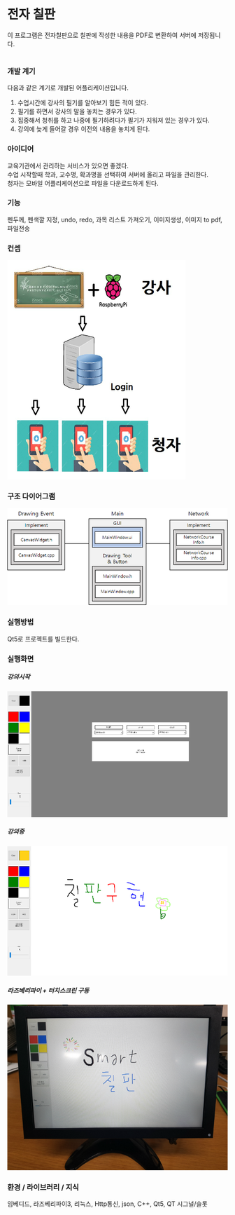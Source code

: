 # 전자 칠판
이 프로그램은 전자칠판으로 칠판에 작성한 내용을 PDF로 변환하여 서버에 저장됩니다.</br></br>

### 개발 계기
다음과 같은 계기로 개발된 어플리케이션입니다.</br>
1. 수업시간에 강사의 필기를 알아보기 힘든 적이 있다.</br>
2. 필기를 하면서 강사의 말을 놓치는 경우가 있다.</br>
3. 집중해서 청취를 하고 나중에 필기하려다가 필기가 지워져 있는 경우가 있다.</br>
4. 강의에 늦게 들어갈 경우 이전의 내용을 놓치게 된다.</br>

### 아이디어
교육기관에서 관리하는 서비스가 있으면 좋겠다.</br>
수업 시작할때 학과, 교수명, 확과명을 선택하여 서버에 올리고 파일을 관리한다.</br>
청자는 모바일 어플리케이션으로 파일을 다운로드하게 된다.</br>

### 기능
펜두께, 펜색깔 지정, undo, redo, 과목 리스트 가져오기, 이미지생성, 이미지 to pdf, 파일전송

### 컨셉
![concept](https://github.com/chuuuul/ElectronicBoard/blob/master/gitData/concept.png)

### 구조 다이어그램
![flowChart](https://github.com/chuuuul/ElectronicBoard/blob/master/gitData/structure.png)
### 실행방법
Qt5로 프로젝트를 빌드한다.

### 실행화면
##### 강의시작
![main](https://github.com/chuuuul/ElectronicBoard/blob/master/gitData/main.png)

##### 강의중
![board_sw](https://github.com/chuuuul/ElectronicBoard/blob/master/gitData/board_sw.png)

##### 라즈베리파이 + 터치스크린 구동
![board_hw](https://github.com/chuuuul/ElectronicBoard/blob/master/gitData/board_hw.png)

### 환경 / 라이브러리 / 지식
임베디드, 라즈베리파이3, 리눅스, Http통신, json, C++, Qt5, QT 시그널/슬롯
